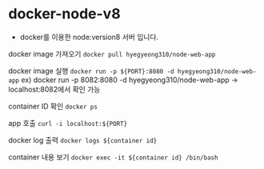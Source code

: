 # docker-node-v8

- docker를 이용한 node:version8 서버 입니다.

docker image 가져오기
`docker pull hyegyeong310/node-web-app`

docker image 실행
`docker run -p ${PORT}:8080 -d hyegyeong310/node-web-app`
ex) docker run -p 8082:8080 -d hyegyeong310/node-web-app -> localhost:8082에서 확인 가능

container ID 확인
`docker ps`

app 호출
`curl -i localhost:${PORT}`

docker log 출력
`docker logs ${container id}`

container 내용 보기
`docker exec -it ${container id} /bin/bash`
